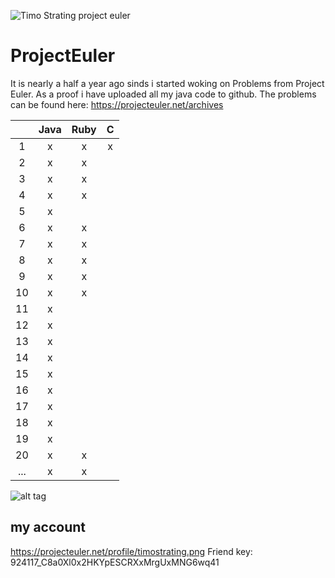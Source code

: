 ![Timo Strating project euler](https://projecteuler.net/profile/timostrating.png)

# ProjectEuler
It is nearly a half a year ago sinds i started woking on Problems from Project Euler.
As a proof i have uploaded all my java code to github.
The problems can be found here:  https://projecteuler.net/archives


| | Java | Ruby | C |
|:---:|:-:|:-:|:-:|
| 1   | x | x | x |
| 2   | x | x |   |
| 3   | x | x |   |
| 4   | x | x |   |
| 5   | x |   |   |
| 6   | x | x |   |
| 7   | x | x |   |
| 8   | x | x |   |
| 9   | x | x |   |
| 10  | x | x |   |
| 11  | x |   |   |
| 12  | x |   |   |
| 13  | x |   |   |
| 14  | x |   |   |
| 15  | x |   |   |
| 16  | x |   |   |
| 17  | x |   |   |
| 18  | x |   |   |
| 19  | x |   |   |
| 20  | x | x |   |
| ... | x | x |   |

![alt tag](https://raw.githubusercontent.com/timostrating/ProjectEuler/master/ProjectEuler-Dashboard.png)

## my account 
https://projecteuler.net/profile/timostrating.png
Friend key: 924117_C8a0Xl0x2HKYpESCRXxMrgUxMNG6wq41

